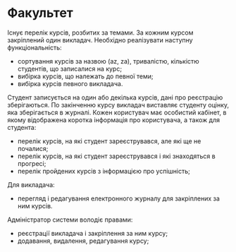 # Факультет
Існує перелік курсів, розбитих за темами. За кожним курсом закріплений один викладач.
Необхідно реалізувати наступну функціональність:
- сортування курсів за назвою (az, za), тривалістю, кількістю студентів, що записалися на курс;
- вибірка курсів, що належать до певної теми;
- вибірка курсів певного викладача.

Студент записується на один або декілька курсів, дані про реєстрацію зберігаються. По
закінченню курсу викладач виставляє студенту оцінку, яка зберігається в журналі.
Кожен користувач має особистий кабінет, в якому відображена коротка інформація про
користувача, а також для студента:
- перелік курсів, на які студент зареєструвався, але які ще не почалися;
- перелік курсів, на які студент зареєструвався і які знаходяться в прогресі;
- перелік пройдених курсів з інформацією про успішність;

Для викладача:
- перегляд і редагування електронного журналу для закріплених за ним курсів.

Адміністратор системи володіє правами:
- реєстрації викладача і закріплення за ним курсу;
- додавання, видалення, редагування курсу;
